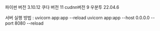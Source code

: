 파이썬 버전 3.10.12
쿠다 버전 11
cudnn버전 9
우분투 22.04.6


서버 실행 방법 : uvicorn app:app --reload
uvicorn app:app --host 0.0.0.0 --port 8080 --reload
